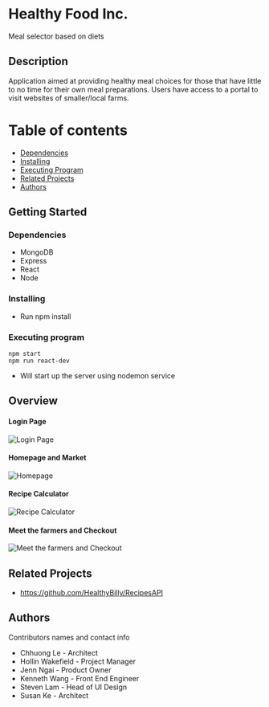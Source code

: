 # Healthy Food Inc.

Meal selector based on diets

## Description

Application aimed at providing healthy meal choices for those that have little to no time for their own meal preparations. Users have access to a portal to visit websites of smaller/local farms.

Table of contents
==================

<!--ts-->
  * [Dependencies](#Dependencies)
  * [Installing](#Installing)
  * [Executing Program](#Executing-Program)
  * [Related Projects](#Related-Projects)
  * [Authors](#Authors)
<!--te-->

## Getting Started

### Dependencies

* MongoDB
* Express
* React
* Node

### Installing

* Run npm install

### Executing program

```
npm start
npm run react-dev
```

* Will start up the server using nodemon service

## Overview
#### Login Page
![Login Page](https://media.giphy.com/media/W3KcgvjON8EyRM1uop/giphy.gif)
#### Homepage and Market
![Homepage](https://media.giphy.com/media/XuCI3aLFeW2avhh7Zc/giphy.gif)
#### Recipe Calculator
![Recipe Calculator](https://media.giphy.com/media/Z0xiDBsaiVEQ2i9QRe/giphy.gif)
#### Meet the farmers and Checkout
![Meet the farmers and Checkout](https://media.giphy.com/media/K5Bva9aAJrTSo84wtF/giphy.gif)

## Related Projects
 * https://github.com/HealthyBilly/RecipesAPI

## Authors

Contributors names and contact info

* Chhuong Le - Architect
* Hollin Wakefield - Project Manager
* Jenn Ngai - Product Owner
* Kenneth Wang - Front End Engineer
* Steven Lam - Head of UI Design
* Susan Ke - Architect
